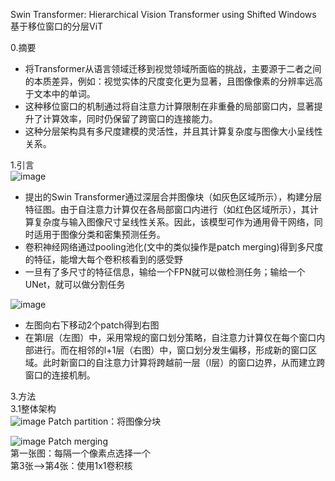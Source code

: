 Swin Transformer: Hierarchical Vision Transformer using Shifted Windows  
基于移位窗口的分层ViT

0.摘要  
* 将Transformer从语言领域迁移到视觉领域所面临的挑战，主要源于二者之间的本质差异，例如：视觉实体的尺度变化更为显著，且图像像素的分辨率远高于文本中的单词。
* 这种移位窗口的机制通过将自注意力计算限制在非重叠的局部窗口内，显著提升了计算效率，同时仍保留了跨窗口的连接能力。
* 这种分层架构具有多尺度建模的灵活性，并且其计算复杂度与图像大小呈线性关系。

1.引言  
![image](https://github.com/user-attachments/assets/ecf9ec81-e5fb-4448-a1b7-06acaace9e8e)
* 提出的Swin Transformer通过深层合并图像块（如灰色区域所示），构建分层特征图。由于自注意力计算仅在各局部窗口内进行（如红色区域所示），其计算复杂度与输入图像尺寸呈线性关系。因此，该模型可作为通用骨干网络，同时适用于图像分类和密集预测任务。
* 卷积神经网络通过pooling池化(文中的类似操作是patch merging)得到多尺度的特征，能增大每个卷积核看到的感受野
* 一旦有了多尺寸的特征信息，输给一个FPN就可以做检测任务；输给一个UNet，就可以做分割任务

![image](https://github.com/user-attachments/assets/677f957c-ef28-4987-b0c0-70711501a17a)
* 左图向右下移动2个patch得到右图
* 在第l层（左图）中，采用常规的窗口划分策略，自注意力计算仅在每个窗口内部进行。而在相邻的l+1层（右图）中，窗口划分发生偏移，形成新的窗口区域。此时新窗口的自注意力计算将跨越前一层（l层）的窗口边界，从而建立跨窗口的连接机制。

3.方法  
3.1整体架构  
![image](https://github.com/user-attachments/assets/dfaa3ceb-8432-4b2f-9418-0ff3f690378e)
Patch partition：将图像分块

![image](https://github.com/user-attachments/assets/f7695219-d8c4-4247-ade6-a0ffdc69e110)
Patch merging  
第一张图：每隔一个像素点选择一个  
第3张-->第4张：使用1x1卷积核  

